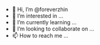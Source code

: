 - 👋 Hi, I’m @foreverzhin
- 👀 I’m interested in ...
- 🌱 I’m currently learning ...
- 💞️ I’m looking to collaborate on ...
- 📫 How to reach me ...

<!---
foreverzhin/foreverzhin is a ✨ special ✨ repository because its `README.md` (this file) appears on your GitHub profile.
You can click the Preview link to take a look at your changes.
--->
